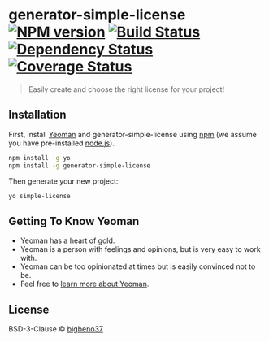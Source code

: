# generator-simple-license [![NPM version][npm-image]][npm-url] [![Build Status][travis-image]][travis-url] [![Dependency Status][daviddm-image]][daviddm-url] [![Coverage Status](https://coveralls.io/repos/github/bigbeno37/generator-simple-license/badge.svg?branch=master)](https://coveralls.io/github/bigbeno37/generator-simple-license?branch=master)
> Easily create and choose the right license for your project!

## Installation

First, install [Yeoman](http://yeoman.io) and generator-simple-license using [npm](https://www.npmjs.com/) (we assume you have pre-installed [node.js](https://nodejs.org/)).

```bash
npm install -g yo
npm install -g generator-simple-license
```

Then generate your new project:

```bash
yo simple-license
```

## Getting To Know Yeoman

 * Yeoman has a heart of gold.
 * Yeoman is a person with feelings and opinions, but is very easy to work with.
 * Yeoman can be too opinionated at times but is easily convinced not to be.
 * Feel free to [learn more about Yeoman](http://yeoman.io/).

## License

BSD-3-Clause © [bigbeno37](bigbeno37.github.io)


[npm-image]: https://badge.fury.io/js/generator-simple-license.svg
[npm-url]: https://npmjs.org/package/generator-simple-license
[travis-image]: https://travis-ci.org/bigbeno37/generator-simple-license.svg?branch=master
[travis-url]: https://travis-ci.org/bigbeno37/generator-simple-license
[daviddm-image]: https://david-dm.org/bigbeno37/generator-simple-license.svg?theme=shields.io
[daviddm-url]: https://david-dm.org/bigbeno37/generator-simple-license
[coveralls-image]: https://coveralls.io/repos/bigbeno37/generator-simple-license/badge.svg
[coveralls-url]: https://coveralls.io/r/bigbeno37/generator-simple-license

